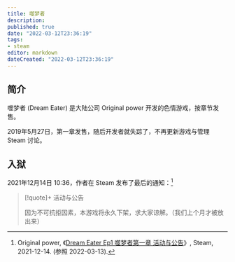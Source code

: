 ```yaml
---
title: 噬梦者
description:
published: true
date: "2022-03-12T23:36:19"
tags:
- steam
editor: markdown
dateCreated: "2022-03-12T23:36:19"
---
```


## 简介

噬梦者 (Dream Eater) 是大陆公司 Original power 开发的色情游戏，按章节发售。

2019年5月27日，第一章发售，随后开发者就失踪了，不再更新游戏与管理 Steam 讨论。

## 入狱

2021年12月14日 10:36，作者在 Steam 发布了最后的通知：[^19811]

[^19811]: Original power, 《[Dream Eater Ep1 噬梦者第一章 活动与公告](https://archive.is/k1rsG "https://steamcommunity.com/app/1015830/eventcomments/3198116134637226224")》, Steam, 2021-12-14. (参照 2022-03-13).

> [!quote]+ 活动与公告
>
> 因为不可抗拒因素，本游戏将永久下架，求大家谅解。（我们上个月才被放出来）
